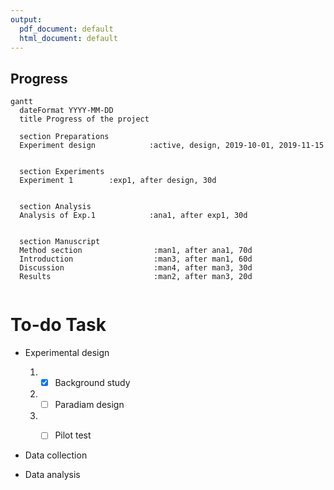 ```yaml
---
output:
  pdf_document: default
  html_document: default
---
```



## Progress


```mermaid
gantt
  dateFormat YYYY-MM-DD
  title Progress of the project
  
  section Preparations
  Experiment design            :active, design, 2019-10-01, 2019-11-15
  

  section Experiments
  Experiment 1        :exp1, after design, 30d
  

  section Analysis
  Analysis of Exp.1            :ana1, after exp1, 30d


  section Manuscript
  Method section                :man1, after ana1, 70d
  Introduction                  :man3, after man1, 60d
  Discussion                    :man4, after man3, 30d
  Results                       :man2, after man3, 20d
  
```

# To-do Task

* Experimental design

    1. * [x]   Background study

    2. * [ ]   Paradiam design
    
    3. * [ ]   Pilot test
    
    
* Data collection


* Data analysis



